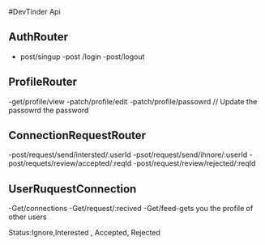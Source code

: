 #DevTinder Api

## AuthRouter
- post/singup
-post /login
-post/logout

## ProfileRouter
-get/profile/view
-patch/profile/edit
-patch/profile/passowrd  // Update the passowrd the password

## ConnectionRequestRouter
-post/request/send/intersted/:userId
-psot/request/send/ihnore/:userId
-post/requets/review/accepted/:reqId
-post/request/review/rejected/:reqId

## UserRuquestConnection 
-Get/connections
-Get/request/:recived
-Get/feed-gets you the profile of other users




Status:Ignore,Interested , Accepted, Rejected
        
